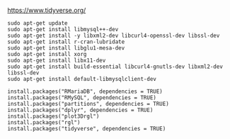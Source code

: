 https://www.tidyverse.org/  

```sudo apt-get update```  
```sudo apt-get install libmysql++-dev```  
```sudo apt-get install -y libxml2-dev libcurl4-openssl-dev libssl-dev```  
```sudo apt-get install r-cran-lubridate```  
```sudo apt-get install libglu1-mesa-dev```  
```sudo apt-get install xorg```   
```sudo apt-get install libx11-dev```  
```sudo apt-get install build-essential libcurl4-gnutls-dev libxml2-dev libssl-dev```  
```sudo apt-get install default-libmysqlclient-dev```  

```install.packages("RMariaDB", dependencies = TRUE)```  
```install.packages("RMySQL", dependencies = TRUE)```  
```install.packages("partitions", dependencies = TRUE)```  
```install.packages("dplyr", dependencies = TRUE)```  
```install.packages("plot3Drgl")```  
```install.packages("rgl")```  
```install.packages("tidyverse", dependencies = TRUE)```  

